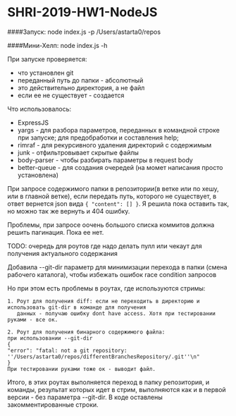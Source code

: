 # SHRI-2019-HW1-NodeJS

####Запуск:
    node index.js -p /Users/astarta0/repos
    
####Мини-Хелп:
    node index.js -h
    
При запуске проверяется:
- что установлен git
- переданный путь до папки - абсолютный
- это действительно директория, а не файл
- если ее не существует - создается

Что использовалось:
- ExpressJS
- yargs - для разбора параметров, переданных в командной строке при запуске; для предобработки и составления help;
- rimraf - для рекурсивного удаления директорий с содержимым
- junk - отфильтровывает скрытые файлы
- body-parser - чтобы разбирать параметры в request body
- better-queue - для создания очередей (на момет написания просто установлена)


При запросе содержимого папки в репозитории(в ветке или по хешу, или в главной ветке), если передать путь, которого не существует, 
в ответ вернется json вида `{ "content": [] }`. Я решила пока оставить так, но можно так же вернуть и 404 ошибку.

Проблемы, при запросе оочень большого списка коммитов должна решить пагинация. Пока ее нет.

TODO: очередь для роутов где надо делать пулл или чекаут для получения актуального содержания

Добавила --git-dir параметр для минимизации перехода в папки (смена рабочего каталога), чтобы избежать ошибок race condition запросов

Но при этом есть проблемы в роутах, где используются стримы:

    1. Роут для получения diff: если не переходить в директорию и использовать git-dir в команде для получения
       данных - получаю ошибку dont have access. Хотя при тестировании руками - все ок.

    2. Poут для получения бинарного содержимого файла:
    при использовании --git-dir
    {
    "error": "fatal: not a git repository: ''/Users/astarta0/repos/differentBranchesRepository/.git''\n"
    }
    При тестировании руками тоже ок - выводит файл.
Итого, в этих роутах выполняется переход в папку репозитория, и команды, результат которых идет в стрим, выполняются
как и в первой версии - без параметра --git-dir.  В коде оставлены закомментированные строки.
